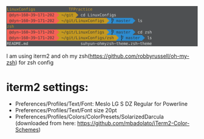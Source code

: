![pic](../img/pic.png)

I am using iterm2 and oh my zsh(https://github.com/robbyrussell/oh-my-zsh) for zsh config



# iterm2 settings:
* Preferences/Profiles/Text/Font: Meslo LG S DZ Regular for Powerline
* Preferences/Profiles/Text/Font size 20pt
* Preferences/Profiles/Colors/ColorPresets/SolarizedDarcula (downloaded from here: https://github.com/mbadolato/iTerm2-Color-Schemes)
